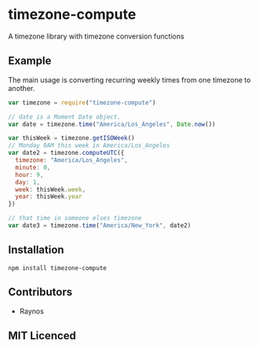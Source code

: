 # timezone-compute

<!--
    [![build status][1]][2]
    [![NPM version][3]][4]
    [![Coverage Status][5]][6]
    [![gemnasium Dependency Status][7]][8]
    [![Davis Dependency status][9]][10]
-->

<!-- [![browser support][11]][12] -->

A timezone library with timezone conversion functions

## Example

The main usage is converting recurring weekly times from one
  timezone to another.

```js
var timezone = require("timezone-compute")

// date is a Moment Date object.
var date = timezone.time("America/Los_Angeles", Date.now())

var thisWeek = timezone.getISOWeek()
// Monday 9AM this week in America/Los_Angeles
var date2 = timezone.computeUTC({
  timezone: "America/Los_Angeles",
  minute: 0,
  hour: 9,
  day: 1,
  week: thisWeek.week,
  year: thisWeek.year
})

// that time in someone elses timezone
var date3 = timezone.time("America/New_York", date2)
```

## Installation

`npm install timezone-compute`

## Contributors

 - Raynos

## MIT Licenced

  [1]: https://secure.travis-ci.org/Colingo/timezone-compute.png
  [2]: https://travis-ci.org/Colingo/timezone-compute
  [3]: https://badge.fury.io/js/timezone-compute.png
  [4]: https://badge.fury.io/js/timezone-compute
  [5]: https://coveralls.io/repos/Colingo/timezone-compute/badge.png
  [6]: https://coveralls.io/r/Colingo/timezone-compute
  [7]: https://gemnasium.com/Colingo/timezone-compute.png
  [8]: https://gemnasium.com/Colingo/timezone-compute
  [9]: https://david-dm.org/Colingo/timezone-compute.png
  [10]: https://david-dm.org/Colingo/timezone-compute
  [11]: https://ci.testling.com/Colingo/timezone-compute.png
  [12]: https://ci.testling.com/Colingo/timezone-compute
